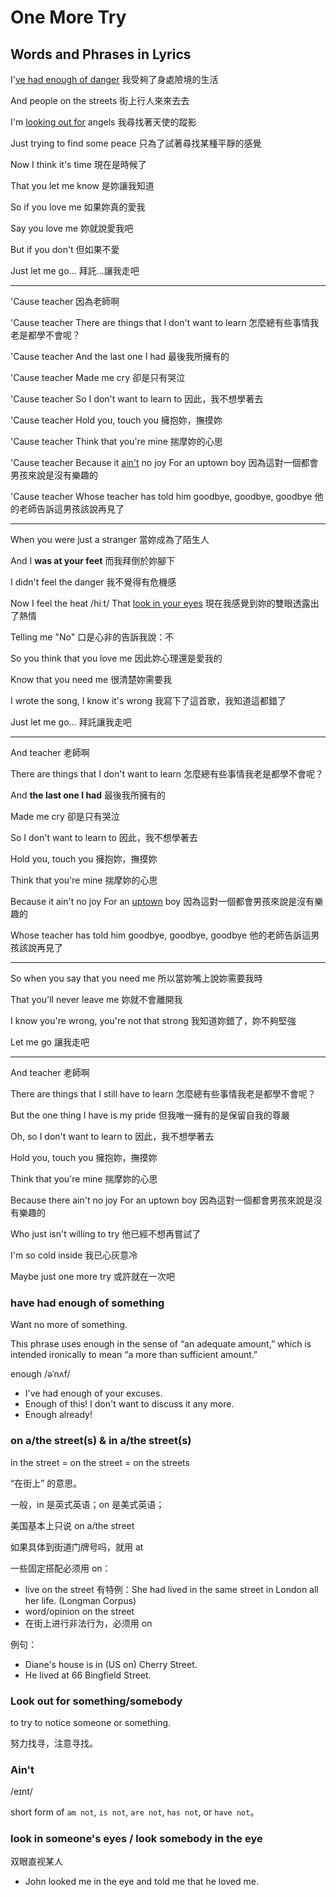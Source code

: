 # One More Try

## Words and Phrases in Lyrics

I'[ve had enough of danger](#have-had-enough-of-something)
我受夠了身處險境的生活

And people on the streets
街上行人來來去去

I'm [looking out for](#look-out-for-somethingsomebody) angels
我尋找著天使的蹤影

Just trying to find some peace
只為了試著尋找某種平靜的感覺

Now I think it's time
現在是時候了

That you let me know
是妳讓我知道

So if you love me
如果妳真的愛我

Say you love me
妳就說愛我吧

But if you don't
但如果不愛

Just let me go...
拜託...讓我走吧

---

'Cause teacher
因為老師啊

'Cause teacher
There are things that I don't want to learn
怎麼總有些事情我老是都學不會呢？

'Cause teacher
And the last one I had
最後我所擁有的

'Cause teacher
Made me cry
卻是只有哭泣

'Cause teacher
So I don't want to learn to
因此，我不想學著去

'Cause teacher
Hold you, touch you
擁抱妳，撫摸妳

'Cause teacher
Think that you're mine
揣摩妳的心思

'Cause teacher
Because it [ain't](#ain't) no joy
For an uptown boy
因為這對一個都會男孩來說是沒有樂趣的

'Cause teacher
Whose teacher has told him goodbye, goodbye, goodbye
他的老師告訴這男孩該說再見了

---

When you were just a stranger
當妳成為了陌生人

And I **was at your feet**
而我拜倒於妳腳下

I didn't feel the danger
我不覺得有危機感

Now I feel the heat /hiːt/
That [look in your eyes](#look-in-someones-eyes)
現在我感覺到妳的雙眼透露出了熱情

Telling me "No"
口是心非的告訴我說：不

So you think that you love me
因此妳心理還是愛我的

Know that you need me
很清楚妳需要我

I wrote the song, I know it's wrong
我寫下了這首歌，我知道這都錯了

Just let me go...
拜託讓我走吧

---

And teacher
老師啊

There are things that I don't want to learn
怎麼總有些事情我老是都學不會呢？

And **the last one I had**
最後我所擁有的

Made me cry
卻是只有哭泣

So I don't want to learn to
因此，我不想學著去

Hold you, touch you
擁抱妳，撫摸妳

Think that you're mine
揣摩妳的心思

Because it ain't no joy
For an [uptown](https://weedyc.pixnet.net/blog/post/18085570) boy
因為這對一個都會男孩來說是沒有樂趣的

Whose teacher has told him goodbye, goodbye, goodbye
他的老師告訴這男孩該說再見了

---

So when you say that you need me
所以當妳嘴上說妳需要我時

That you'll never leave me
妳就不會離開我

I know you're wrong, you're not that strong
我知道妳錯了，妳不夠堅強

Let me go
讓我走吧

---

And teacher
老師啊

There are things that I still have to learn
怎麼總有些事情我老是都學不會呢？

But the one thing I have is my pride
但我唯一擁有的是保留自我的尊嚴

Oh, so I don't want to learn to
因此，我不想學著去

Hold you, touch you
擁抱妳，撫摸妳

Think that you're mine
揣摩妳的心思

Because there ain't no joy
For an uptown boy
因為這對一個都會男孩來說是沒有樂趣的

Who just isn't willing to try
他已經不想再嘗試了

I'm so cold inside
我已心灰意冷

Maybe just one more try
或許就在一次吧

### have had enough of something

Want no more of something.

This phrase uses enough in the sense of “an adequate amount,” which is intended ironically to mean “a more than sufficient amount.”

enough /əˈnʌf/

- I've had enough of your excuses.
- Enough of this! I don't want to discuss it any more.
- Enough already!

### on a/the street(s) & in a/the street(s)

in the street = on the street = on the streets

“在街上” 的意思。

一般，in 是英式英语；on 是美式英语；

美国基本上只说 on a/the street

如果具体到街道门牌号吗，就用 at

一些固定搭配必须用 on：

- live on the street
  有特例：She had lived in the same street in London all her life. (Longman Corpus)
- word/opinion on the street
- 在街上进行非法行为，必须用 on

例句：

- Diane's house is in (US on) Cherry Street.
- He lived at 66 Bingfield Street.

### Look out for something/somebody

to try to notice someone or something.

努力找寻，注意寻找。

### Ain't

/eɪnt/

short form of `am not`, `is not`, `are not`, `has not`, or `have not`。

### look in someone's eyes / look somebody in the eye

双眼直视某人

- John looked me in the eye and told me that he loved me.
